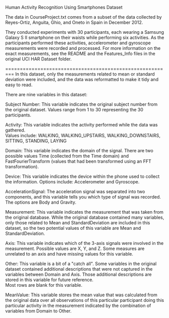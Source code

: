 Human Activity Recognition Using Smartphones Dataset

The data in CourseProject.txt comes from a subset of the data collected by Reyes-Ortiz, 
Anguita, Ghio, and Oneto in Spain in December 2012. 

They conducted experiments with 30 participants, each wearing a Samsung Galaxy S II 
smartphone on their waists while performing six activities.  As the participants performed 
these activities, accelerometer and gyroscope measurements were recorded and 
processed.  For more information on the exact measurements, see the README and the 
Features_Info files in the original UCI HAR Dataset folder.

=========================================================
In this dataset, only the measurements related to mean or standard deviation were 
included, and the data was reformatted to make it tidy and easy to read.

There are nine variables in this dataset:

Subject Number: This variable indicates the original subject number from the original 
dataset.  Values range from 1 to 30 representing the 30 participants.

Activity: This variable indicates the activity performed while the data was gathered.  
Values include: WALKING, WALKING_UPSTAIRS, WALKING_DOWNSTAIRS, 
SITTING, STANDING, LAYING

Domain: This variable indicates the domain of the signal.  There are two possible values 
Time (collected from the Time domain) and FastFourierTransform (values that had been 
transformed using an FFT transformation).

Device: This variable indicates the device within the phone used to collect the 
information.  Options include: Accelerometer and Gyroscope.

AccelerationSignal: The acceleration signal was separated into two components, and 
this variable tells you which type of signal was recorded.  The options are Body and 
Gravity.

Measurement: This variable indicates the measurement that was taken from the original 
database.  While the original database contained many variables, only those related to 
Mean and StandardDeviation are included in this dataset, so the two potential values of 
this variable are Mean and StandardDeviation.

Axis:  This variable indicates which of the 3-axis signals were involved in the 
measurement.  Possible values are X, Y, and Z.  Some measures are unrelated to an axis 
and have missing values for this variable.

Other:  This variable is a bit of a "catch all".  Some variables in the original dataset 
contained additional descriptions that were not captured in the variables between Domain 
and Axis.  Those additional descriptions are stored in this variable for future reference.  
Most rows are blank for this variable.

MeanValue:  This variable stores the mean value that was calculated from the original 
data over all observations of this particular participant doing this particular activity in the 
measurement indicated by the combination of variables from Domain to Other.

